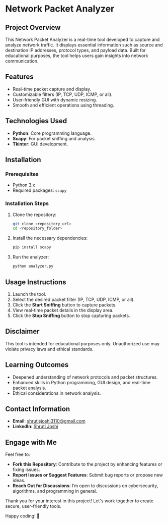 # Network Packet Analyzer

## Project Overview
This Network Packet Analyzer is a real-time tool developed to capture and analyze network traffic. It displays essential information such as source and destination IP addresses, protocol types, and payload data. Built for educational purposes, the tool helps users gain insights into network communication.

## Features
- Real-time packet capture and display.
- Customizable filters (IP, TCP, UDP, ICMP, or all).
- User-friendly GUI with dynamic resizing.
- Smooth and efficient operations using threading.

## Technologies Used
- **Python**: Core programming language.
- **Scapy**: For packet sniffing and analysis.
- **Tkinter**: GUI development.

## Installation
### Prerequisites
- Python 3.x
- Required packages: `scapy`

### Installation Steps
1. Clone the repository:
   ```bash
   git clone <repository_url>
   cd <repository_folder>
   ```

2. Install the necessary dependencies:
   ```bash
   pip install scapy
   ```

3. Run the analyzer:
   ```bash
   python analyzer.py
   ```

## Usage Instructions
1. Launch the tool.
2. Select the desired packet filter (IP, TCP, UDP, ICMP, or all).
3. Click the **Start Sniffing** button to capture packets.
4. View real-time packet details in the display area.
5. Click the **Stop Sniffing** button to stop capturing packets.

## Disclaimer
This tool is intended for educational purposes only. Unauthorized use may violate privacy laws and ethical standards.

## Learning Outcomes
- Deepened understanding of network protocols and packet structures.
- Enhanced skills in Python programming, GUI design, and real-time packet analysis.
- Ethical considerations in network analysis.

## Contact Information

- **Email**: shrutisjoshi3110@gmail.com
- **LinkedIn**: [Shruti Joshi](https://www.linkedin.com/in/shruti-joshi)

## Engage with Me

Feel free to:

- **Fork this Repository**: Contribute to the project by enhancing features or fixing issues.
- **Report Issues or Suggest Features**: Submit bug reports or propose new ideas.
- **Reach Out for Discussions**: I’m open to discussions on cybersecurity, algorithms, and programming in general.

Thank you for your interest in this project! Let's work together to create secure, user-friendly tools.

Happy coding! 🚀
